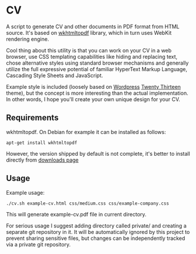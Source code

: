# CV

A script to generate CV and other documents in PDF format from HTML source. 
It's based on [wkhtmltopdf](http://wkhtmltopdf.org/) library, which in turn uses WebKit rendering engine.

Cool thing about this utility is that you can work on your CV in a web browser, 
use CSS templating capabilities like hiding and replacing text, 
chose alternative styles using standard browser mechanisms and generally utilize the full expressive potential 
of familiar HyperText Markup Language, Cascading Style Sheets and JavaScript.

Example style is included (loosely based on [Wordpress](https://wordpress.org/) 
[Twenty Thirteen](https://wordpress.org/themes/twentythirteen/) theme), 
but the concept is more interesting than the actual implementation. 
In other words, I hope you'll create your own unique design for your CV.

## Requirements

wkhtmltopdf. On Debian for example it can be installed as follows:

    apt-get install wkhtmltopdf

However, the version shipped by default is not complete, it's better to install directly from 
[downloads page](http://wkhtmltopdf.org/downloads.html)

## Usage

Example usage:

    ./cv.sh example-cv.html css/medium.css css/example-company.css

This will generate example-cv.pdf file in current directory.

For serious usage I suggest adding directory called private/ and creating a separate git repository 
in it. It will be automatically ignored by this project to prevent sharing sensitive files, 
but changes can be independently tracked via a private git repository.
